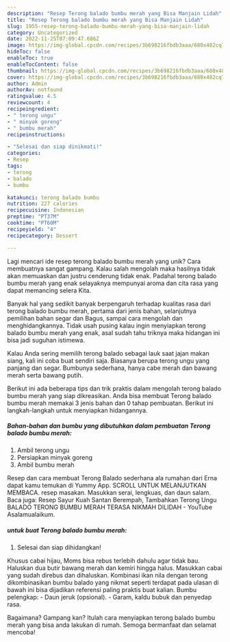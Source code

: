 ```yaml
---
description: "Resep Terong balado bumbu merah yang Bisa Manjain Lidah"
title: "Resep Terong balado bumbu merah yang Bisa Manjain Lidah"
slug: 1955-resep-terong-balado-bumbu-merah-yang-bisa-manjain-lidah
category: Uncategorized
date: 2022-11-25T07:09:47.686Z
image: https://img-global.cpcdn.com/recipes/3b698216fbdb3aaa/680x482cq70/terong-balado-bumbu-merah-foto-resep-utama.jpg
hideToc: false
enableToc: true
enableTocContent: false
thumbnail: https://img-global.cpcdn.com/recipes/3b698216fbdb3aaa/680x482cq70/terong-balado-bumbu-merah-foto-resep-utama.jpg
cover: https://img-global.cpcdn.com/recipes/3b698216fbdb3aaa/680x482cq70/terong-balado-bumbu-merah-foto-resep-utama.jpg
author: Admin
authorAv: notfound
ratingvalue: 4.5
reviewcount: 4
recipeingredient:
- " terong ungu"
- " minyak goreng"
- " bumbu merah"
recipeinstructions:

- "Selesai dan siap dinikmati!"
categories:
- Resep
tags:
- terong
- balado
- bumbu

katakunci: terong balado bumbu 
nutrition: 227 calories
recipecuisine: Indonesian
preptime: "PT37M"
cooktime: "PT60M"
recipeyield: "4"
recipecategory: Dessert

---
```





Lagi mencari ide resep terong balado bumbu merah yang unik? Cara membuatnya sangat gampang. Kalau salah mengolah maka hasilnya tidak akan memuaskan dan justru cenderung tidak enak. Padahal terong balado bumbu merah yang enak selayaknya mempunyai aroma dan cita rasa yang dapat memancing selera Kita.





Banyak hal yang sedikit banyak berpengaruh terhadap kualitas rasa dari terong balado bumbu merah, pertama dari jenis bahan, selanjutnya pemilihan bahan segar dan Bagus, sampai cara mengolah dan menghidangkannya. Tidak usah pusing kalau ingin menyiapkan terong balado bumbu merah yang enak,      asal sudah tahu triknya maka hidangan ini bisa jadi suguhan istimewa.














Kalau Anda sering memilih terong balado sebagai lauk saat jajan makan siang, kali ini coba buat sendiri saja. Biasanya berupa terong ungu yang panjang dan segar. Bumbunya sederhana, hanya cabe merah dan bawang merah serta bawang putih.






Berikut ini ada beberapa tips dan trik praktis dalam mengolah terong balado bumbu merah yang siap dikreasikan. Anda bisa membuat Terong balado bumbu merah memakai 3 jenis bahan dan 0 tahap pembuatan. Berikut ini langkah-langkah untuk menyiapkan hidangannya.

<!--inarticleads1-->

##### Bahan-bahan dan bumbu yang dibutuhkan dalam pembuatan Terong balado bumbu merah:

1. Ambil  terong ungu
1. Persiapkan  minyak goreng
1. Ambil  bumbu merah


Resep dan cara membuat Terong Balado sederhana ala rumahan dari Erna dapat kamu temukan di Yummy App. SCROLL UNTUK MELANJUTKAN MEMBACA. resep masakan. Masukkan serai, lengkuas, dan daun salam. Baca juga: Resep Sayur Kuah Santan Berempah, Tambahkan Terong Ungu BALADO TERONG BUMBU MERAH TERASA NIKMAH DILIDAH - YouTube Asalamualaikum. 

<!--inarticleads2-->

#####  untuk buat Terong balado bumbu merah:


1. Selesai dan siap dihidangkan!

Khusus cabai hijau, Moms bisa rebus terlebih dahulu agar tidak bau. Haluskan dua butir bawang merah dan kemiri hingga halus. Masukkan cabai yang sudah direbus dan dihaluskan. Kombinasi ikan nila dengan terong dikombinasikan bumbu balado yang nikmat seperti terdapat pada ulasan di bawah ini bisa dijadikan referensi paling praktis buat kalian. Bumbu pelengkap: - Daun jeruk (opsional). - Garam, kaldu bubuk dan penyedap rasa. 

Bagaimana? Gampang kan? Itulah cara menyiapkan terong balado bumbu merah yang bisa anda lakukan di rumah. Semoga bermanfaat dan selamat mencoba!
